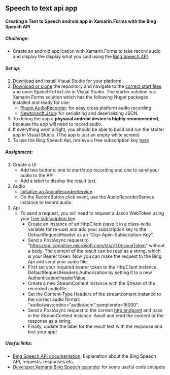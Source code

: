 ## Speech to text api app
#### Creating a Text to Speech android app in Xamarin.Forms with the Bing Speech API

##### Challenge:
* Create an android application with Xamarin.Forms to take record audio and display the display what you said using the [Bing Speech API](https://azure.microsoft.com/en-us/services/cognitive-services/speech/).

##### Set up:
1. [Download](https://www.visualstudio.com/downloads/) and install Visual Studio for your platform.
2. [Download or clone](https://github.com/Xablu/techdays-hackathon) the repository and navigate to the [correct start files](https://github.com/Xablu/techdays-hackathon/tree/master/Speech/Speech.Xamarin/start/SpeechToText) and open SpeechToText.sln in Visual Studio. The starter solution is a Xamarin.Forms solution which has the following Nuget packages installed and ready for use:
    * [Plugin.AudioRecorder](https://github.com/NateRickard/Plugin.AudioRecorder): for easy cross.platform audio recording
    * [Newtonsoft.Json](https://www.newtonsoft.com/json): for serializing and deserializing JSON.
3. To debug the app a **physical android device is highly recommended**, because the app will need to record audio.
4. If everything went alright, you should be able to build and run the starter app in Visual Studio. (The app is just an empty white screen)
5. To use the Bing Speech Api, retrieve a free subscription key [here](https://azure.microsoft.com/en-us/try/cognitive-services/)

##### Assignment:
1. Create a UI
    * Add two buttons: one to start/stop recording and one to send your audio to the API.
    * Add a label to display the result text.
2. Audio
    * [Initialize an AudioRecorderService](https://github.com/NateRickard/Plugin.AudioRecorder/).
    * On the RecordButton click event, use the AudioRecorderSerivce instance to record audio.
3. Api
    * To send a request, you will need to request a Jason WebToken using your [free subscription key](https://azure.microsoft.com/en-us/try/cognitive-services/).
        * Create an instance of an HttpClient (save it in a class-wide variable for re-use) and add your subscription key to the DefaultRequestHeader as an "Ocp-Apim-Subscription-Key".
        * Send a PostAsync request to "https://api.cognitive.microsoft.com/sts/v1.0/issueToken" without a body. The content of the result can be read as a string, which is your Bearer token. Now you can make the request to the Bing Api and send your audio file:
        * First set your required bearer token to the HttpClient instance DefaultRequestHeaders.Authorization by setting it to a new AuthenticationHeaderValue.
        * Create a new StreamContent instance with the Stream of the recorded audiofile.
        * Set the Content-Type Headers of the streamcontent instance to the correct audio format: "audio/wav;codec=\"audio/pcm\";samplerate=16000".
        * Send a PostAsync request to the correct [http endpoint](https://docs.microsoft.com/en-us/azure/cognitive-services/speech/getstarted/getstartedrest?tabs=Powershell) and pass in the StreamContent instance. Await and read the content of the response as a string.
        * Finally, update the label for the result text with the response and test your app!

##### Useful links:
* [Bing Speech API documentation](https://docs.microsoft.com/en-us/azure/cognitive-services/speech/home): Explanation about the Bing Speech API, requests, responses etc.
* [Developer.Xamarin Bing Speech example](https://developer.xamarin.com/guides/xamarin-forms/cloud-services/cognitive-services/speech-recognition/): for some useful code snippets
